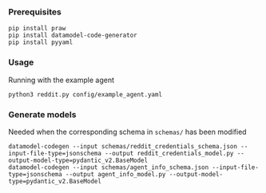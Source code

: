 ### Prerequisites

```
pip install praw
pip install datamodel-code-generator
pip install pyyaml
```

### Usage

Running with the example agent

```
python3 reddit.py config/example_agent.yaml
```

### Generate models

Needed when the corresponding schema in `schemas/` has been modified

```
datamodel-codegen --input schemas/reddit_credentials_schema.json --input-file-type=jsonschema --output reddit_credentials_model.py --output-model-type=pydantic_v2.BaseModel
datamodel-codegen --input schemas/agent_info_schema.json --input-file-type=jsonschema --output agent_info_model.py --output-model-type=pydantic_v2.BaseModel
```
